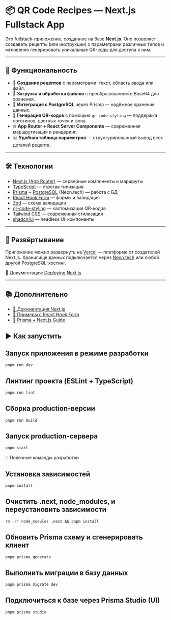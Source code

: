 # 📦 QR Code Recipes — Next.js Fullstack App

Это fullstack-приложение, созданное на базе **Next.js**. Оно позволяет создавать рецепты (или инструкции) с параметрами различных типов и мгновенно генерировать уникальные QR-коды для доступа к ним.

---

## 🚀 Функциональность

- 📄 **Создание рецептов** с параметрами: текст, область ввода или файл.
- 📁 **Загрузка и обработка файлов** с преобразованием в Base64 для хранения.
- 🔐 **Интеграция с PostgreSQL** через Prisma — надёжное хранение данных.
- 🧾 **Генерация QR-кодов** с помощью `qr-code-styling` — поддержка логотипов, цветных точек и фона.
- 🌐 **App Router + React Server Components** — современная маршрутизация и рендеринг.
- 📊 **Удобная таблица параметров** — структурированный вывод всех деталей рецепта.

---

## 🛠️ Технологии

- [Next.js (App Router)](https://nextjs.org/docs/app) — серверные компоненты и маршруты
- [TypeScript](https://www.typescriptlang.org/) — строгая типизация
- [Prisma](https://www.prisma.io/) + [PostgreSQL](https://www.postgresql.org/) (Neon.tech) — работа с БД
- [React Hook Form](https://react-hook-form.com/) — формы и валидация
- [Zod](https://zod.dev/) — схема валидации
- [qr-code-styling](https://www.npmjs.com/package/qr-code-styling) — кастомизация QR-кодов
- [Tailwind CSS](https://tailwindcss.com/) — современная стилизация
- [shadcn/ui](https://ui.shadcn.com/) — headless UI-компоненты

---
## 💾 Развёртывание

Приложение можно развернуть на [Vercel](https://vercel.com) — платформе от создателей Next.js.
Хранилище данных подключается через [Neon.tech](https://neon.tech) или любой другой PostgreSQL-хостинг.

📄 Документация: [Deploying Next.js](https://nextjs.org/docs/app/building-your-application/deploying)

---

## 📚 Дополнительно

- [📘 Документация Next.js](https://nextjs.org/docs)
- [📘 Примеры с React Hook Form](https://react-hook-form.com/get-started)
- [📘 Prisma + Next.js Guide](https://www.prisma.io/docs/guides/nextjs)

## ▶️ Как запустить

## Запуск приложения в режиме разработки
```bash
pnpm run dev
```
## Линтинг проекта (ESLint + TypeScript)
```bash
pnpm run lint
```

## Сборка production-версии
```bash
pnpm run build
```

## Запуск production-сервера
```bash
pnpm start
```

💡 Полезные команды разработки
## Установка зависимостей
```bash
pnpm install
```
## Очистить .next, node_modules, и переустановить зависимости
```bash
rm -rf node_modules .next && pnpm install
```
## Обновить Prisma схему и сгенерировать клиент
```bash
pnpm prisma generate
```
## Выполнить миграции в базу данных
```bash
pnpm prisma migrate dev
```
## Подключиться к базе через Prisma Studio (UI)
```bash
pnpm prisma studio
```
